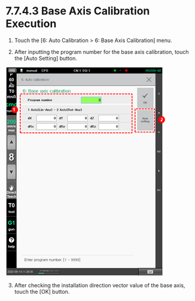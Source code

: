# 7.7.4.3 Base Axis Calibration Execution

1.	Touch the \[6: Auto Calibration &gt; 6: Base Axis Calibration\] menu.

2.	After inputting the program number for the base axis calibration, touch the \[Auto Setting\] button.

![](../../../_assets/image_496.png)

3.	After checking the installation direction vector value of the base axis, touch the \[OK\] button.

